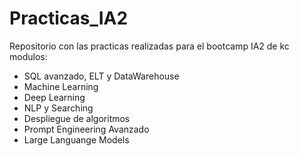 # Practicas_IA2
Repositorio con las practicas realizadas para el bootcamp IA2 de kc
modulos:

 * SQL avanzado, ELT y DataWarehouse
 * Machine Learning
 * Deep Learning
 * NLP y Searching
 * Despliegue de algoritmos
 * Prompt Engineering Avanzado
 * Large Languange Models
